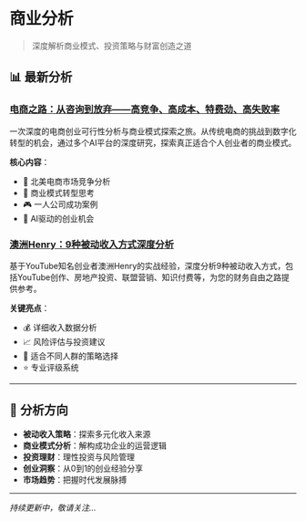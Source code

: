 # 商业分析

> 深度解析商业模式、投资策略与财富创造之道

## 📊 最新分析

### [电商之路：从咨询到放弃——高竞争、高成本、特费劲、高失败率](./ecommerce-journey-analysis.md)

一次深度的电商创业可行性分析与商业模式探索之旅。从传统电商的挑战到数字化转型的机会，通过多个AI平台的深度研究，探索真正适合个人创业者的商业模式。

**核心内容**：
- 🛒 北美电商市场竞争分析
- 🔄 商业模式转型思考
- 🎮 一人公司成功案例
- 🚀 AI驱动的创业机会

### [澳洲Henry：9种被动收入方式深度分析](./henry-passive-income-analysis.md)

基于YouTube知名创业者澳洲Henry的实战经验，深度分析9种被动收入方式，包括YouTube创作、房地产投资、联盟营销、知识付费等，为您的财务自由之路提供参考。

**关键亮点**：
- 💰 详细收入数据分析
- 📈 风险评估与投资建议  
- 🎯 适合不同人群的策略选择
- ⭐ 专业评级系统

---

## 🎯 分析方向

- **被动收入策略**：探索多元化收入来源
- **商业模式分析**：解构成功企业的运营逻辑
- **投资理财**：理性投资与风险管理
- **创业洞察**：从0到1的创业经验分享
- **市场趋势**：把握时代发展脉搏

---

*持续更新中，敬请关注...* 